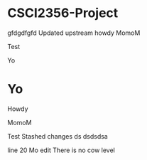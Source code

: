 # CSCI2356-Project

gfdgdfgfd
Updated upstream
howdy
MomoM

Test

Yo
# Yo

Howdy

MomoM

Test
Stashed changes ds
dsdsdsa

line 20 Mo edit
There is no cow level
